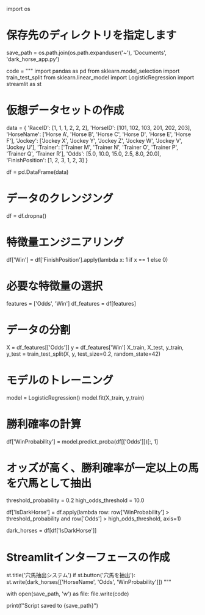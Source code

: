 import os

# 保存先のディレクトリを指定します
save_path = os.path.join(os.path.expanduser('~'), 'Documents', 'dark_horse_app.py')

code = """
import pandas as pd
from sklearn.model_selection import train_test_split
from sklearn.linear_model import LogisticRegression
import streamlit as st

# 仮想データセットの作成
data = {
    'RaceID': [1, 1, 1, 2, 2, 2],
    'HorseID': [101, 102, 103, 201, 202, 203],
    'HorseName': ['Horse A', 'Horse B', 'Horse C', 'Horse D', 'Horse E', 'Horse F'],
    'Jockey': ['Jockey X', 'Jockey Y', 'Jockey Z', 'Jockey W', 'Jockey V', 'Jockey U'],
    'Trainer': ['Trainer M', 'Trainer N', 'Trainer O', 'Trainer P', 'Trainer Q', 'Trainer R'],
    'Odds': [5.0, 10.0, 15.0, 2.5, 8.0, 20.0],
    'FinishPosition': [1, 2, 3, 1, 2, 3]
}

df = pd.DataFrame(data)

# データのクレンジング
df = df.dropna()

# 特徴量エンジニアリング
df['Win'] = df['FinishPosition'].apply(lambda x: 1 if x == 1 else 0)

# 必要な特徴量の選択
features = ['Odds', 'Win']
df_features = df[features]

# データの分割
X = df_features[['Odds']]
y = df_features['Win']
X_train, X_test, y_train, y_test = train_test_split(X, y, test_size=0.2, random_state=42)

# モデルのトレーニング
model = LogisticRegression()
model.fit(X_train, y_train)

# 勝利確率の計算
df['WinProbability'] = model.predict_proba(df[['Odds']])[:, 1]

# オッズが高く、勝利確率が一定以上の馬を穴馬として抽出
threshold_probability = 0.2
high_odds_threshold = 10.0

df['IsDarkHorse'] = df.apply(lambda row: row['WinProbability'] > threshold_probability and row['Odds'] > high_odds_threshold, axis=1)

dark_horses = df[df['IsDarkHorse']]

# Streamlitインターフェースの作成
st.title('穴馬抽出システム')
if st.button('穴馬を抽出'):
    st.write(dark_horses[['HorseName', 'Odds', 'WinProbability']])
"""

with open(save_path, 'w') as file:
    file.write(code)

print(f"Script saved to {save_path}")

